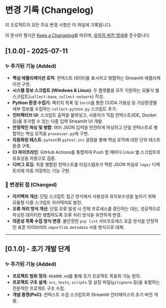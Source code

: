 # 변경 기록 (Changelog)

이 프로젝트의 모든 주요 변경 사항은 이 파일에 기록됩니다.

이 문서의 형식은 [Keep a Changelog](https://keepachangelog.com/en/1.0.0/)를 따르며, [유의적 버전 명세](https://semver.org/spec/v2.0.0.html)를 준수합니다.

## [1.0.0] - 2025-07-11

### ✨ 추가된 기능 (Added)

- **핵심 애플리케이션 로직**: 컨텍스트 데이터를 표시하고 병합하는 Streamlit 애플리케이션 구현.
- **시스템 정보 스크립트 (Windows & Linux)**: 두 플랫폼을 모두 지원하는 모듈식 쉘 스크립트(`collect-base`, `collect-network`) 작성.
- **Python 환경 수집기**: 패키지 목록 및 `torch`를 통한 CUDA 가용성 등 가상환경별 세부 정보를 수집하는 `collect-python.py` 스크립트 추가.
- **인터랙티브 UI**: 스크립트 출력을 붙여넣고, 사용자가 직접 컨텍스트(IDE, Docker 등)를 추가할 수 있는 다중 입력 Streamlit UI 개발.
- **안정적인 파싱 및 병합**: 여러 JSON 입력을 안전하게 파싱하고 단일 컨텍스트로 병합하는 핵심 로직을 `processor.py`에 구현.
- **자동화된 테스트**: `pytest`와 `pytest.ini` 설정을 통해 핵심 로직에 대한 단위 테스트 환경 구축.
- **CI 파이프라인**: GitHub Actions를 통합하여 Push 할 때마다 Linux 쉘 스크립트의 유효성을 자동으로 검증.
- **디버그 로깅**: 최종 병합된 컨텍스트를 타임스탬프가 찍힌 JSON 파일로 `logs/` 디렉토리에 자동 저장하는 기능 구현.

### 🔄 변경된 점 (Changed)

- **아키텍처 개선**: 단일 스크립트 접근 방식에서 사용성과 유지보수성을 높이기 위해 모듈형 다중 스크립트 아키텍처로 발전.
- **오류 처리 방식 개선**: 단일 오류 발생 시 전체 프로세스를 중단하는 대신, 성공적으로 파싱된 데이터만 병합하도록 오류 처리 방식을 유연하게 변경.
- **의존성 목록 수집 방식 변경**: 불안정한 `pip list` 서브프로세스 호출 방식을 안정적인 표준 라이브러리 `importlib.metadata` 사용 방식으로 대체.

---

## [0.1.0] - 초기 개발 단계

### ✨ 추가된 기능 (Added)

- **프로젝트 범위 정의**: `README.md`를 통해 초기 프로젝트 목표와 기능 정의.
- **프로젝트 구조 설계**: `src`, `tests`, `scripts` 및 설정 파일(`gitignore` 등)을 포함하는 전문적인 프로젝트 구조 수립.
- **개념 증명(PoC)**: 컨텍스트 수집 스크립트와 Streamlit 인터페이스의 초기 버전 개발.